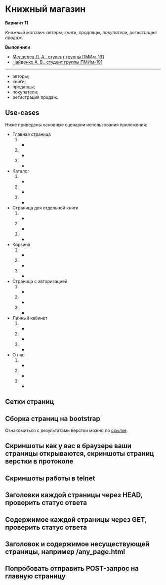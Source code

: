 # Книжный магазин

**Вариант 11**

*Книжный магазин: авторы, книги, продавцы, покупатели, регистрация продаж.*

**Выполнили**
* [Медведев Д. А., студент группы ПМИм-191](https://github.com/MedvedevDenis)
* [Найденко А. В., студент группы ПМИм-191](https://github.com/AndreyNaidenko)

***

* авторы;
* книги;
* продавцы;
* покупатели; 
* регистрация продаж.

## Use-cases

Ниже приведены основные сценарии использования приложения:

* Главная страница
    1. - 
    2. -
    3. -
* Каталог
    1. - 
    2. -
    3. -
* Страница для отдельной книги
    1. - 
    2. -
    3. -
* Корзина
    1. - 
    2. -
    3. -
* Страница с авторизацией
    1. - 
    2. -
    3. -
* Личный кабинет
    1. - 
    2. -
    3. -
* О нас
    1. - 
    2. -
    3. -

## Сетки страниц

## Сборка страниц на bootstrap


Ознакомиться с результатами верстки можно по [ссылке](html/).

## Скриншоты как у вас в браузере ваши страницы открываются, скриншоты страниц верстки в протоколе

## Скриншоты работы в telnet

## Заголовки каждой страницы через HEAD, проверить статус ответа

## Содержимое каждой страницы через GET, проверить статус ответа
## Заголовок и содержимое несуществующей страницы, например /any_page.html

## Попробовать отправить POST-запрос на главную страницу

